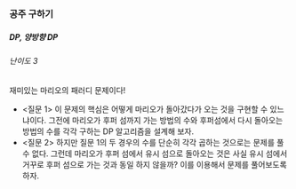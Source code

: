 ### 공주 구하기
##### DP, 양방향 DP
###### 난이도 3

 재미있는 마리오의 패러디 문제이다!

* <질문 1> 이 문제의 핵심은 어떻게 마리오가 돌아갔다가 오는 것을 구현할 수 있느냐이다. 그전에 마리오가 후퍼 섬까지 가는 방법의 수와 후퍼섬에서 다시 돌아오는 방법의 수를 각각 구하는 DP 알고리즘을 설계해 보자.
* <질문 2> 하지만 질문 1의 두 경우의 수를 단순히 각각 곱하는 것으로는 문제를 풀 수 없다. 그런데 마리오가 후퍼 섬에서 유시 섬으로 돌아오는 것은 사실 유시 섬에서 거꾸로 후퍼 섬으로 가는 것과 동일 하지 않을까? 이를 이용해서 문제를 풀어보도록 하자.
